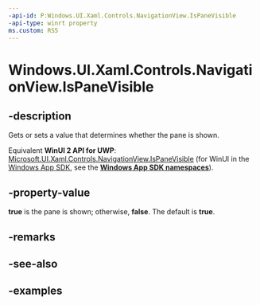 ```yaml
---
-api-id: P:Windows.UI.Xaml.Controls.NavigationView.IsPaneVisible
-api-type: winrt property
ms.custom: RS5
---
```


<!-- Property syntax.
public bool IsPaneVisible { get;  set; }
-->

# Windows.UI.Xaml.Controls.NavigationView.IsPaneVisible

## -description

Gets or sets a value that determines whether the pane is shown.

Equivalent **WinUI 2 API for UWP**: [Microsoft.UI.Xaml.Controls.NavigationView.IsPaneVisible](/windows/winui/api/microsoft.ui.xaml.controls.navigationview.ispanevisible) (for WinUI in the [Windows App SDK](/windows/apps/windows-app-sdk/), see the **[Windows App SDK namespaces](/windows/windows-app-sdk/api/winrt/)**).

## -property-value

**true** is the pane is shown; otherwise, **false**. The default is **true**.

## -remarks

## -see-also

## -examples

